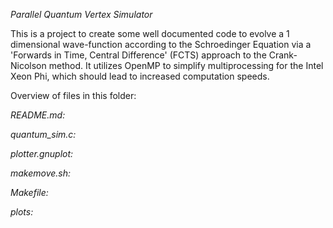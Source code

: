 *Parallel Quantum Vertex Simulator*

This is a project to create some well documented code to evolve a 1 dimensional wave-function according to the Schroedinger Equation via a 'Forwards in Time, Central Difference' (FCTS) approach to the Crank-Nicolson method. It utilizes OpenMP to simplify multiprocessing for the Intel Xeon Phi, which should lead to increased computation speeds.

Overview of files in this folder:

*README.md:*


*quantum_sim.c:*


*plotter.gnuplot:*


*makemove.sh:*


*Makefile:*


*plots:*
